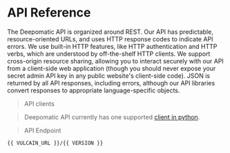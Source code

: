 # API Reference

The Deepomatic API is organized around REST. Our API has predictable, resource-oriented URLs, and uses HTTP response codes to indicate API errors. We use built-in HTTP features, like HTTP authentication and HTTP verbs, which are understood by off-the-shelf HTTP clients. We support cross-origin resource sharing, allowing you to interact securely with our API from a client-side web application (though you should never expose your secret admin API key in any public website's client-side code). JSON is returned by all API responses, including errors, although our API libraries convert responses to appropriate language-specific objects.

> <span class="h1">API clients</span>

> Deepomatic API currently has one supported [client in python](https://github.com/Deepomatic/deepomatic-client-python).


> API Endpoint

```shell
{{ VULCAIN_URL }}/{{ VERSION }}
```
